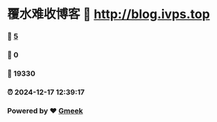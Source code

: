 # 覆水难收博客 :link: http://blog.ivps.top 
### :page_facing_up: [5](http://blog.ivps.top/tag.html) 
### :speech_balloon: 0 
### :hibiscus: 19330 
### :alarm_clock: 2024-12-17 12:39:17 
### Powered by :heart: [Gmeek](https://github.com/Meekdai/Gmeek)
